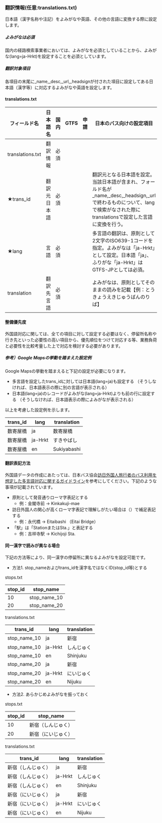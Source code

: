 ### 翻訳情報(任意:translations.txt)
日本語（漢字名称や注記）をよみがなや英語、その他の言語に変換する際に設定します。

##### よみがなは必須
国内の経路検索事業者においては、よみがなを必須としていることから、よみがな(lang=ja-Hrkt)を設定することを必須としています。

##### 翻訳対象項目
各項目の末尾に_name,_desc,_url,_headsignが付された項目に設定してある日本語（漢字等）に対応するよみがなや英語を設定します。

#### **translations.txt**
| フィールド名 | 日本語名 | 国内 | GTFS | 申請 | 日本のバス向けの設定項目 | 設定例 |
|----------|----------|------------|------|------|-------|---------|
| translations.txt | 翻訳情報 | 必須 |  |  |  |  |
| ★trans_id | 翻訳元日本語 | 必須 |  |  | 翻訳元となる日本語を設定。当該日本語が含まれ、フォールド名が_name,_desc,_headsign,_urlで終わるものについて、langで検索がなされた際にtranslationsで設定した言語に変換を行う。 | 数寄屋橋 |
| ★lang | 言語 | 必須 |  |  | 多言語の翻訳は、原則として2文字のISO639-1コードを指定。よみがなは「ja-Hrkt」として設定。日本語「ja」、ふりがな「ja-Hrkt」はGTFS-JPとしては必須。 | ①ja②ja-Hrkt③en |
| translation | 翻訳先言語 | 必須 |  |  | よみがなは、原則としてそのままの読みを記載【例：とうきょうえきじゅうばんのりば】 | ①数寄屋橋②すきやばし③Sukiyabashi |

#### 整備優先度
外国語対応に関しては、全ての項目に対して設定する必要はなく、停留所名称や行き先といった必要性の高い項目から、優先順位をつけて対応する等、業務負荷と必要性を比較考量した上で対応を検討する必要があります。

##### 参考）Google Mapsの挙動を踏まえた設定例
Google Mapsの挙動を踏まえると下記の設定が必要になります。

* 多言語を設定したtrans_idに対しては日本語(lang=ja)も設定する （そうしなければ、日本語表示の際に別の言語が表示される）
* 日本語(lang=ja)のレコードがよみがな(lang=ja-Hrkt)よりも前の行に設定する （そうしなければ、日本語表示の際によみがなが表示される）

以上を考慮した設定例を示します。

| trans_id | lang | translation |
|----------|---------|-------------|
| 数寄屋橋 | ja | 数寄屋橋 |
| 数寄屋橋 | ja-Hrkt | すきやばし |
| 数寄屋橋 | en | Sukiyabashi |

#### 翻訳表記方法
外国語データの作成にあたっては、日本バス協会[訪日外国人旅行者のバス利用を想定した多言語対応に関するガイドライン](http://www.bus.or.jp/news/tagengo.pdf)を参考にしてください。下記のような事項が記載されています。

* 原則として発音通りローマ字表記とする 
  * 例：金閣寺前 → Kinkakuji-mae
* 訪日外国人の関心が高くローマ字表記で理解しがたい場合は（）で補足表記する 
  * 例：永代橋 → Eitaibashi （Eitai Bridge）
* 「駅」は「StationまたはSta.」と表記する 
  * 例：吉祥寺駅 → Kichijoji Sta.

#### 同一漢字で読みが異なる場合
下記の方法等により、同一漢字の停留所に異なるよみがなを設定可能です。

* 方法1. stop_nameおよびtrans_idを漢字名ではなくID(stop_id等)とする

stops.txt

| stop_id | stop_name |
|---------|--------------|
| 10 | stop_name_10 |
| 20 | stop_name_20 |

translations.txt

| trans_id | lang | translation |
|--------------|---------|-------------|
| stop_name_10 | ja | 新宿 |
| stop_name_10 | ja-Hrkt | しんじゅく |
| stop_name_10 | en | Shinjuku |
| stop_name_20 | ja | 新宿 |
| stop_name_20 | ja-Hrkt | にいじゅく |
| stop_name_20 | en | Nijuku |

* 方法2. あらかじめよみがなを振っておく

stops.txt

| stop_id | stop_name |
|---------|--------------------|
| 10 | 新宿（しんじゅく） |
| 20 | 新宿（にいじゅく） |

translations.txt

| trans_id | lang | translation |
|--------------------|---------|-------------|
| 新宿（しんじゅく） | ja | 新宿 |
| 新宿（しんじゅく） | ja-Hrkt | しんじゅく |
| 新宿（しんじゅく） | en | Shinjuku |
| 新宿（にいじゅく） | ja | 新宿 |
| 新宿（にいじゅく） | ja-Hrkt | にいじゅく |
| 新宿（にいじゅく） | en | Nijuku |
